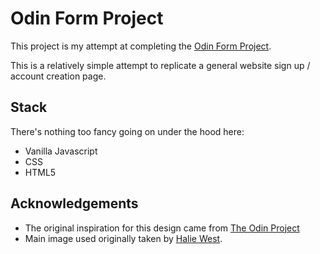 # Odin Form Project

This project is my attempt at completing the [Odin Form Project](https://www.theodinproject.com/lessons/node-path-intermediate-html-and-css-sign-up-form).

This is a relatively simple attempt to replicate a general website sign up / account creation page.

## Stack

There's nothing too fancy going on under the hood here:

- Vanilla Javascript
- CSS
- HTML5

## Acknowledgements

- The original inspiration for this design came from [The Odin Project](https://www.theodinproject.com/)
- Main image used originally taken by [Halie West](https://unsplash.com/photos/green-leaf-plant-in-close-up-photography-25xggax4bSA).